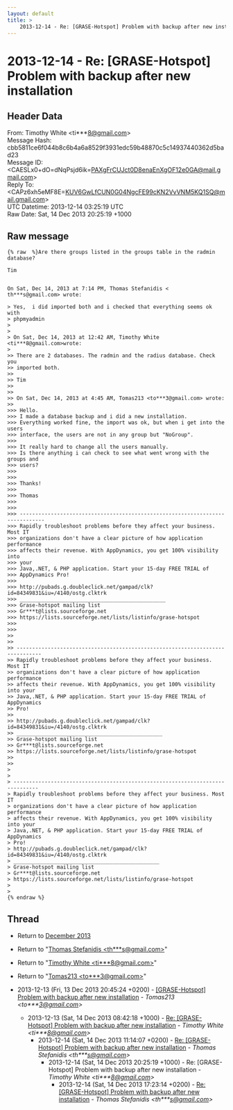 ```yaml
---
layout: default
title: >
    2013-12-14 - Re: [GRASE-Hotspot] Problem with backup after new installation
---
```


# 2013-12-14 - Re: [GRASE-Hotspot] Problem with backup after new installation

## Header Data

From: Timothy White \<ti***8@gmail.com\><br>
Message Hash: cbb5811ce6f044b8c6b4a6a8529f3931edc59b48870c5c14937440362d5bad23<br>
Message ID: \<CAESLx0+dO=dNqPsjd6ik=PAXgFrCUJct0D8enaEnXgOF12e0GA@mail.gmail.com\><br>
Reply To: \<CAPz6xh5eMF8E=KUV6GwLfCUN0G04NgcFE99cKN2VvVNM5KQ1SQ@mail.gmail.com\><br>
UTC Datetime: 2013-12-14 03:25:19 UTC<br>
Raw Date: Sat, 14 Dec 2013 20:25:19 +1000<br>

## Raw message

```
{% raw  %}Are there groups listed in the groups table in the radmin database?

Tim


On Sat, Dec 14, 2013 at 7:14 PM, Thomas Stefanidis <
th***s@gmail.com> wrote:

> Yes,  i did imported both and i checked that everything seems ok with
> phpmyadmin
>
>
> On Sat, Dec 14, 2013 at 12:42 AM, Timothy White <ti***8@gmail.com>wrote:
>
>> There are 2 databases. The radmin and the radius database. Check you
>> imported both.
>>
>> Tim
>>
>>
>> On Sat, Dec 14, 2013 at 4:45 AM, Tomas213 <to***3@gmail.com> wrote:
>>
>>> Hello.
>>> I made a database backup and i did a new installation.
>>> Everything worked fine, the import was ok, but when i get into the users
>>> interface, the users are not in any group but "NoGroup".
>>>
>>> It really hard to change all the users manually.
>>> Is there anything i can check to see what went wrong with the groups and
>>> users?
>>>
>>>
>>> Thanks!
>>>
>>> Thomas
>>>
>>>
>>> ------------------------------------------------------------------------------
>>> Rapidly troubleshoot problems before they affect your business. Most IT
>>> organizations don't have a clear picture of how application performance
>>> affects their revenue. With AppDynamics, you get 100% visibility into
>>> your
>>> Java,.NET, & PHP application. Start your 15-day FREE TRIAL of
>>> AppDynamics Pro!
>>>
>>> http://pubads.g.doubleclick.net/gampad/clk?id=84349831&iu=/4140/ostg.clktrk
>>> _______________________________________________
>>> Grase-hotspot mailing list
>>> Gr***t@lists.sourceforge.net
>>> https://lists.sourceforge.net/lists/listinfo/grase-hotspot
>>>
>>>
>>
>>
>> ------------------------------------------------------------------------------
>> Rapidly troubleshoot problems before they affect your business. Most IT
>> organizations don't have a clear picture of how application performance
>> affects their revenue. With AppDynamics, you get 100% visibility into your
>> Java,.NET, & PHP application. Start your 15-day FREE TRIAL of AppDynamics
>> Pro!
>>
>> http://pubads.g.doubleclick.net/gampad/clk?id=84349831&iu=/4140/ostg.clktrk
>> _______________________________________________
>> Grase-hotspot mailing list
>> Gr***t@lists.sourceforge.net
>> https://lists.sourceforge.net/lists/listinfo/grase-hotspot
>>
>>
>
>
> ------------------------------------------------------------------------------
> Rapidly troubleshoot problems before they affect your business. Most IT
> organizations don't have a clear picture of how application performance
> affects their revenue. With AppDynamics, you get 100% visibility into your
> Java,.NET, & PHP application. Start your 15-day FREE TRIAL of AppDynamics
> Pro!
> http://pubads.g.doubleclick.net/gampad/clk?id=84349831&iu=/4140/ostg.clktrk
> _______________________________________________
> Grase-hotspot mailing list
> Gr***t@lists.sourceforge.net
> https://lists.sourceforge.net/lists/listinfo/grase-hotspot
>
>
{% endraw %}
```

## Thread

+ Return to [December 2013](/archive/2013/12)

+ Return to "[Thomas Stefanidis <th***s<span>@</span>gmail.com>](/authors/th___s_at_gmail_com)"
+ Return to "[Timothy White <ti***8<span>@</span>gmail.com>](/authors/ti___8_at_gmail_com)"
+ Return to "[Tomas213 <to***3<span>@</span>gmail.com>](/authors/to___3_at_gmail_com)"

+ 2013-12-13 (Fri, 13 Dec 2013 20:45:24 +0200) - [[GRASE-Hotspot] Problem with backup after new installation](/archive/2013/12/18692385a612ff79f02eb8483dd75d2910f3fecb30ef9f4af13f9c0f0cdc8f62) - _Tomas213 \<to***3@gmail.com\>_
  + 2013-12-13 (Sat, 14 Dec 2013 08:42:18 +1000) - [Re: [GRASE-Hotspot] Problem with backup after new installation](/archive/2013/12/e1a45cc44496998d3948784006287701ba842511b2fc089eccd2356dda20bc3d) - _Timothy White \<ti***8@gmail.com\>_
    + 2013-12-14 (Sat, 14 Dec 2013 11:14:07 +0200) - [Re: [GRASE-Hotspot] Problem with backup after new installation](/archive/2013/12/6da61c768e72d9385a15eb73172a209a326fcf9138ec41fb7055008621777440) - _Thomas Stefanidis \<th***s@gmail.com\>_
      + 2013-12-14 (Sat, 14 Dec 2013 20:25:19 +1000) - Re: [GRASE-Hotspot] Problem with backup after new installation - _Timothy White \<ti***8@gmail.com\>_
        + 2013-12-14 (Sat, 14 Dec 2013 17:23:14 +0200) - [Re: [GRASE-Hotspot] Problem with backup after new installation](/archive/2013/12/ce321c45f96d7f8956cf5815e9129a88f9d1d41cacb3cac51bcd852b0695c1d4) - _Thomas Stefanidis \<th***s@gmail.com\>_

